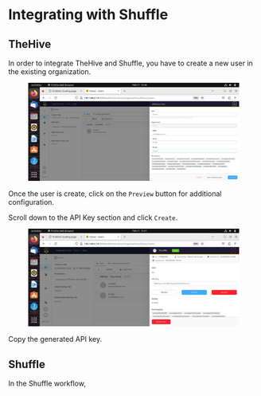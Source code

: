# Integrating with Shuffle

## TheHive

In order to integrate TheHive and Shuffle, you have to create a new user in the existing organization.

<figure><img src="../.gitbook/assets/5.png" alt=""><figcaption></figcaption></figure>

Once the user is create, click on the `Preview` button for additional configuration.

Scroll down to the API Key section and click `Create`.

<figure><img src="../.gitbook/assets/8.png" alt=""><figcaption></figcaption></figure>

Copy the generated API key.



## Shuffle

In the Shuffle workflow,
